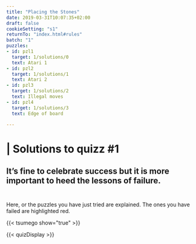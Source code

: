 ```yaml
---
title: "Placing the Stones"
date: 2019-03-31T10:07:35+02:00
draft: false
cookieSetting: "s1"
returnTo: "index.html#rules"
batch: "1"
puzzles:
- id: pzl1
  target: 1/solutions/0
  text: Atari 1
- id: pzl2
  target: 1/solutions/1
  text: Atari 2
- id: pzl3
  target: 1/solutions/2
  text: Illegal moves
- id: pzl4
  target: 1/solutions/3
  text: Edge of board

---
```


# | Solutions to quizz #1
## It’s fine to celebrate success but it is more important to heed the lessons of failure.<br><br> 

Here, or the puzzles you have just tried are explained. The ones you have failed are highlighted red.

{{< tsumego show="true" >}}

{{< quizDisplay >}}